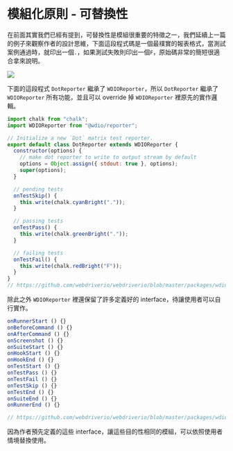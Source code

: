 # 模組化原則 - 可替換性

在前面其實我們已經有提到，可替換性是模組很重要的特徵之一，我們延續上一篇的例子來觀察作者的設計思維，下面這段程式碼是一個最樸實的報表格式，當測試案例通過時，就印出一個`.`，如果測試失敗則印出一個`F`，原始碼非常的簡短很適合拿來說明。

![](https://webdriver.io/img/dot.png)

下面的這段程式 `DotReporter` 繼承了 `WDIOReporter`，所以 `DotReporter` 繼承了 `WDIOReporter` 所有功能，並且可以 override 掉 `WDIOReporter` 裡原先的實作邏輯。

```js
import chalk from "chalk";
import WDIOReporter from "@wdio/reporter";

// Initialize a new `Dot` matrix test reporter.
export default class DotReporter extends WDIOReporter {
  constructor(options) {
    // make dot reporter to write to output stream by default
    options = Object.assign({ stdout: true }, options);
    super(options);
  }

  // pending tests
  onTestSkip() {
    this.write(chalk.cyanBright("."));
  }

  // passing tests
  onTestPass() {
    this.write(chalk.greenBright("."));
  }

  // failing tests
  onTestFail() {
    this.write(chalk.redBright("F"));
  }
}
// https://github.com/webdriverio/webdriverio/blob/master/packages/wdio-dot-reporter/src/index.js
```

除此之外 `WDIOReporter` 裡還保留了許多定義好的 interface，待讓使用者可以自行實作。

```js
onRunnerStart () {}
onBeforeCommand () {}
onAfterCommand () {}
onScreenshot () {}
onSuiteStart () {}
onHookStart () {}
onHookEnd () {}
onTestStart () {}
onTestPass () {}
onTestFail () {}
onTestSkip () {}
onTestEnd () {}
onSuiteEnd () {}
onRunnerEnd () {}

// https://github.com/webdriverio/webdriverio/blob/master/packages/wdio-reporter/src/index.js
```

因為作者預先定義的這些 interface，讓這些目的性相同的模組，可以依照使用者情境替換使用。
